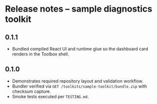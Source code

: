 # Release notes – sample diagnostics toolkit

## 0.1.1
- Bundled compiled React UI and runtime glue so the dashboard card renders in
  the Toolbox shell.

## 0.1.0
- Demonstrates required repository layout and validation workflow.
- Bundler verified via `GET /toolkits/sample-toolkit/bundle.zip` with checksum capture.
- Smoke tests executed per `TESTING.md`.
